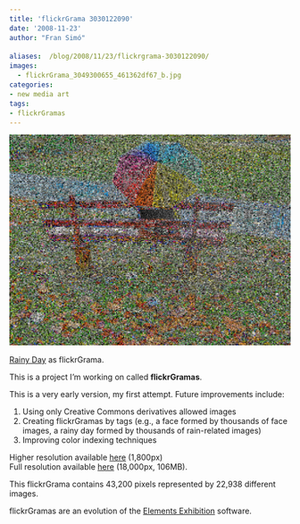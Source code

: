 ```yaml
---
title: 'flickrGrama 3030122090'
date: '2008-11-23'
author: "Fran Simó"

aliases:  /blog/2008/11/23/flickrgrama-3030122090/
images:
  - flickrGrama_3049300655_461362df67_b.jpg
categories:
- new media art
tags:
- flickrGramas
---
```

![3049300655_461362df67_b.jpg](3049300655_461362df67_b.jpg)

[Rainy Day](http://www.flickr.com/photos/summerfeelings/3030122090/) as flickrGrama.

This is a project I’m working on called **flickrGramas**.

This is a very early version, my first attempt. Future improvements include:
1) Using only Creative Commons derivatives allowed images  
2) Creating flickrGramas by tags (e.g., a face formed by thousands of face images, a rainy day formed by thousands of rain-related images)  
3) Improving color indexing techniques

Higher resolution available [here](3049300655_8ca88c85b5_o.jpg) (1,800px)  
Full resolution available [here](http://entregas.fransimo.info/flickrGramas/3030122090/fG_3030122090_ps.jpg) (18,000px, 106MB).

This flickrGrama contains 43,200 pixels represented by 22,938 different images.

flickrGramas are an evolution of the [Elements Exhibition](http://elements-barcelona.com/) software.


